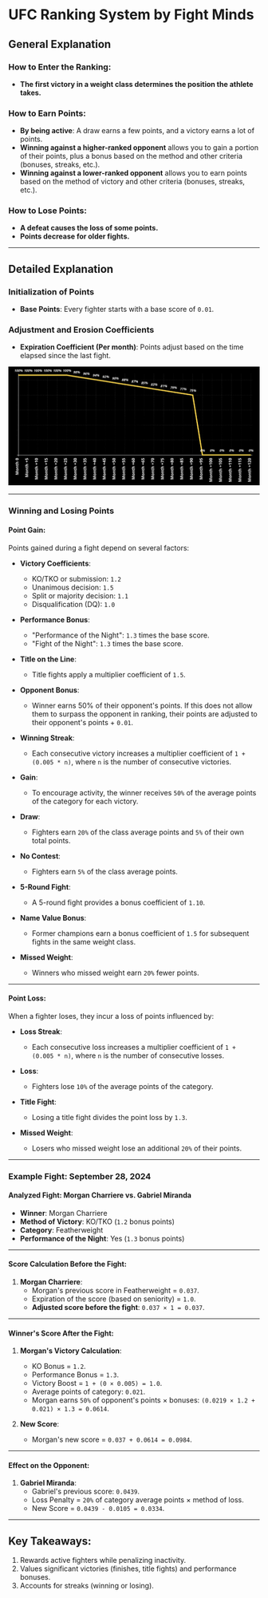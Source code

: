 # UFC Ranking System by Fight Minds

## General Explanation

### How to Enter the Ranking:

- **The first victory in a weight class determines the position the athlete takes.**

### How to Earn Points:

- **By being active**: A draw earns a few points, and a victory earns a lot of points.
- **Winning against a higher-ranked opponent** allows you to gain a portion of their points, plus a bonus based on the method and other criteria (bonuses, streaks, etc.).
- **Winning against a lower-ranked opponent** allows you to earn points based on the method of victory and other criteria (bonuses, streaks, etc.).

### How to Lose Points:

- **A defeat causes the loss of some points.**
- **Points decrease for older fights.**

---

## Detailed Explanation

### Initialization of Points

- **Base Points**: Every fighter starts with a base score of `0.01`.

### Adjustment and Erosion Coefficients

- **Expiration Coefficient (Per month)**: Points adjust based on the time elapsed since the last fight.

![Expiration Coefficient Chart](/chart.png)

---

### Winning and Losing Points

#### Point Gain:

Points gained during a fight depend on several factors:

- **Victory Coefficients**:

  - KO/TKO or submission: `1.2`
  - Unanimous decision: `1.5`
  - Split or majority decision: `1.1`
  - Disqualification (DQ): `1.0`

- **Performance Bonus**:

  - "Performance of the Night": `1.3` times the base score.
  - "Fight of the Night": `1.3` times the base score.

- **Title on the Line**:

  - Title fights apply a multiplier coefficient of `1.5`.

- **Opponent Bonus**:

  - Winner earns 50% of their opponent's points. If this does not allow them to surpass the opponent in ranking, their points are adjusted to their opponent's points + `0.01`.

- **Winning Streak**:

  - Each consecutive victory increases a multiplier coefficient of `1 + (0.005 * n)`, where `n` is the number of consecutive victories.

- **Gain**:

  - To encourage activity, the winner receives `50%` of the average points of the category for each victory.

- **Draw**:

  - Fighters earn `20%` of the class average points and `5%` of their own total points.

- **No Contest**:

  - Fighters earn `5%` of the class average points.

- **5-Round Fight**:

  - A 5-round fight provides a bonus coefficient of `1.10`.

- **Name Value Bonus**:

  - Former champions earn a bonus coefficient of `1.5` for subsequent fights in the same weight class.

- **Missed Weight**:
  - Winners who missed weight earn `20%` fewer points.

---

#### Point Loss:

When a fighter loses, they incur a loss of points influenced by:

- **Loss Streak**:

  - Each consecutive loss increases a multiplier coefficient of `1 + (0.005 * n)`, where `n` is the number of consecutive losses.

- **Loss**:

  - Fighters lose `10%` of the average points of the category.

- **Title Fight**:

  - Losing a title fight divides the point loss by `1.3`.

- **Missed Weight**:
  - Losers who missed weight lose an additional `20%` of their points.

---

### Example Fight: September 28, 2024

#### Analyzed Fight: Morgan Charriere vs. Gabriel Miranda

- **Winner**: Morgan Charriere
- **Method of Victory**: KO/TKO (`1.2` bonus points)
- **Category**: Featherweight
- **Performance of the Night**: Yes (`1.3` bonus points)

---

#### Score Calculation Before the Fight:

1. **Morgan Charriere**:
   - Morgan's previous score in Featherweight = `0.037`.
   - Expiration of the score (based on seniority) = `1.0`.
   - **Adjusted score before the fight**: `0.037 × 1 = 0.037`.

---

#### Winner's Score After the Fight:

1. **Morgan's Victory Calculation**:

   - KO Bonus = `1.2`.
   - Performance Bonus = `1.3`.
   - Victory Boost = `1 + (0 × 0.005) = 1.0`.
   - Average points of category: `0.021`.
   - Morgan earns `50%` of opponent's points × bonuses: `(0.0219 × 1.2 + 0.021) × 1.3 = 0.0614`.

2. **New Score**:
   - Morgan's new score = `0.037 + 0.0614 = 0.0984`.

---

#### Effect on the Opponent:

1. **Gabriel Miranda**:
   - Gabriel's previous score: `0.0439`.
   - Loss Penalty = `20%` of category average points × method of loss.
   - New Score = `0.0439 - 0.0105 = 0.0334`.

---

## Key Takeaways:

1. Rewards active fighters while penalizing inactivity.
2. Values significant victories (finishes, title fights) and performance bonuses.
3. Accounts for streaks (winning or losing).
